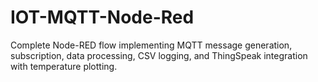 # IOT-MQTT-Node-Red
Complete Node-RED flow implementing MQTT message generation, subscription, data processing, CSV logging, and ThingSpeak integration with temperature plotting.
